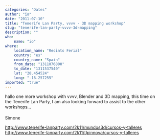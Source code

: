 ```yaml
---
categories: "Dates"
author: "io"
date: "2011-07-10"
title: "Tenerife Lan Party, vvvv - 3D mapping workshop"
slug: "tenerife-lan-party-vvvv-3d-mapping"
description: ""
who: 
    name: "io"
where: 
    location_name: "Recinto Ferial"
    country: "es"
    country_name: "Spain"
    from_date: "1311076800"
    to_date: "1311537540"
    lat: "28.454524"
    long: "-16.257255"
imported: "true"
---
```



hallo
one more workshop with vvvv, Blender and 3D mapping, this time on the Tenerife Lan Party, I am also looking forward to assist to the other workshops...
#### 
Simone

http://www.tenerife-lanparty.com/2k11/mundos3d/cursos-y-talleres
http://www.tenerife-lanparty.com/2k11/tlpinnova/cursos-y-talleres